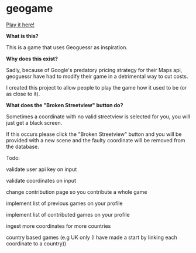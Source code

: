 # geogame
[Play it here!](https://geogame.peakdistrictwalks.org.uk)

**What is this?**

This is a game that uses Geoguessr as inspiration.

**Why does this exist?**

Sadly, because of Google's predatory pricing strategy for their Maps api, geoguessr have had to modify their game in a detrimental way to cut costs.

I created this project to allow people to play the game how it used to be (or as close to it).

**What does the "Broken Streetview" button do?**

Sometimes a coordinate with no valid streetview is selected for you, you will just get a black screen.

If this occurs please click the "Broken Streetview" button and you will be provided with a new scene and the faulty coordinate will be removed from the database.




Todo:

validate user api key on input

validate coordinates on input

change contribution page so you contribute a whole game

implement list of previous games on your profile

implement list of contributed games on your profile

ingest more coordinates for more countries

country based games (e.g UK only (I have made a start by linking each coordinate to a country))
